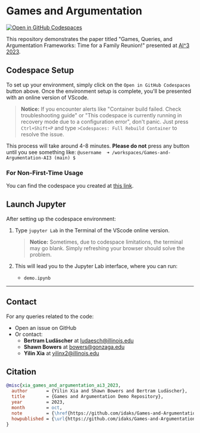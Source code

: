 # Games and Argumentation

[![Open in GitHub Codespaces](https://github.com/codespaces/badge.svg)](https://codespaces.new/idaks/Games-and-Argumentation-AI3)

This repository demonstrates the paper titled "Games, Queries, and Argumentation Frameworks: Time for a Family Reunion!" presented at [AI^3 2023](https://sites.google.com/view/ai32023).


## Codespace Setup

To set up your environment, simply click on the `Open in GitHub Codespaces` button above. Once the environment setup is complete, you'll be presented with an online version of VScode.

> **Notice:** If you encounter alerts like "Container build failed. Check troubleshooting guide" or "This codespace is currently running in recovery mode due to a configuration error", don't panic. Just press `Ctrl+Shift+P` and type `>Codespaces: Full Rebuild Container` to resolve the issue.

This process will take around 4-8 minutes. **Please do not** press any button until you see something like: `@username  ➜ /workspaces/Games-and-Argumentation-AI3 (main) $ `

### For Non-First-Time Usage
You can find the codespace you created at [this link](https://github.com/codespaces).

## Launch Jupyter

After setting up the codespace environment:

1. Type `jupyter Lab` in the Terminal of the VScode online version.
   
   > **Notice:** Sometimes, due to codespace limitations, the terminal may go blank. Simply refreshing your browser should solve the problem.

2. This will lead you to the Jupyter Lab interface, where you can run:
   - `demo.ipynb`

---

## Contact

For any queries related to the code:
- Open an issue on GitHub
- Or contact:
  - **Bertram Ludäscher** at [ludaesch@illinois.edu](mailto:ludaesch@illinois.edu)
  - **Shawn Bowers** at [bowers@gonzaga.edu](mailto:bowers@gonzaga.edu)
  - **Yilin Xia** at [yilinx2@illinois.edu](mailto:yilinx2@illinois.edu)


## Citation
```bibtex
@misc{xia_games_and_argumentation_ai3_2023,
  author       = {Yilin Xia and Shawn Bowers and Bertram Ludäscher},
  title        = {Games and Argumentation Demo Repository},
  year         = 2023,
  month        = oct,
  note         = {\href{https://github.com/idaks/Games-and-Argumentation-AI3}{Games and Argumentation Demo Repository on GitHub}},
  howpublished = {\url{https://github.com/idaks/Games-and-Argumentation-AI3}}
}

```

